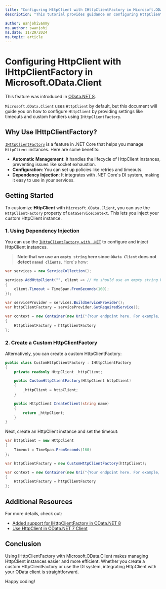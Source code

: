 ```yaml
---
title: "Configuring HttpClient with IHttpClientFactory in Microsoft.OData.Client"
description: "This tutorial provides guidance on configuring HttpClient with IHttpClientFactory in OData.NET 8"

author: WanjohiSammy
ms.author: swanjohi
ms.date: 11/29/2024
ms.topic: article
---
```


# Configuring HttpClient with IHttpClientFactory in Microsoft.OData.Client

This feature was introduced in [OData.NET 8](/odata/odatalib/release-notes/odatalib-8#added-support-for-ihttpclientfactory).

`Microsoft.OData.Client` uses `HttpClient` by default, but this document will guide you on how to configure `HttpClient` by providing settings like timeouts and custom handlers using `IHttpClientFactory`.

## Why Use IHttpClientFactory?

[`IHttpClientFactory`](/dotnet/core/extensions/httpclient-factory) is a feature in .NET Core that helps you manage `HttpClient` instances. Here are some benefits:
- **Automatic Management**: It handles the lifecycle of HttpClient instances, preventing issues like socket exhaustion.
- **Configuration**: You can set up policies like retries and timeouts.
- **Dependency Injection**: It integrates with .NET Core's DI system, making it easy to use in your services.

## Getting Started

To customize **HttpClient** with `Microsoft.OData.Client`, you can use the `HttpClientFactory` property of `DataServiceContext`. This lets you inject your custom HttpClient instance.

### 1. Using Dependency Injection

You can use the [`IHttpClientFactory with .NET`](/dotnet/core/extensions/dependency-injection) to configure and inject HttpClient instances. 

> **Note that we use an `empty string` here since `OData Client` does not detect `named clients`.**
Here's how:

```cs
var services = new ServiceCollection();

services.AddHttpClient("", client => // We should use an empty string here since OData Client does not detect named clients.
{
    client.Timeout = TimeSpan.FromSeconds(160);
});

var serviceProvider = services.BuildServiceProvider();
var httpClientFactory = serviceProvider.GetRequiredService();

var context = new Container(new Uri("{Your endpoint here. For example, https://localhost:7214/odata}"))
{
    HttpClientFactory = httpClientFactory
};
```

### 2. Create a Custom HttpClientFactory

Alternatively, you can create a custom HttpClientFactory:

```cs
public class CustomHttpClientFactory : IHttpClientFactory
{
    private readonly HttpClient _httpClient;

    public CustomHttpClientFactory(HttpClient httpClient)
    {
        _httpClient = httpClient;
    }

    public HttpClient CreateClient(string name)
    {
        return _httpClient;
    }
}
```

Next, create an HttpClient instance and set the timeout:

```cs
var httpClient = new HttpClient
{
    Timeout = TimeSpan.FromSeconds(160)
};

var httpClientFactory = new CustomHttpClientFactory(httpClient);

var context = new Container(new Uri("{Your endpoint here. For example, https://localhost:7214/odata}"))
{
    HttpClientFactory = httpClientFactory
};
```

## Additional Resources

For more details, check out:
- [Added support for IHttpClientFactory in OData.NET 8](/odata/odatalib/release-notes/odatalib-8#added-support-for-ihttpclientfactory)
- [Use HttpClient in OData.NET 7 Client](/odata/client/using-httpclient)

## Conclusion
Using IHttpClientFactory with Microsoft.OData.Client makes managing HttpClient instances easier and more efficient. Whether you create a custom HttpClientFactory or use the DI system, integrating HttpClient with your OData client is straightforward.

Happy coding!
